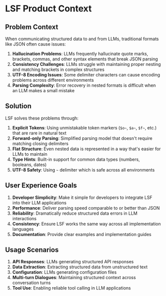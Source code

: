 # LSF Product Context

## Problem Context
When communicating structured data to and from LLMs, traditional formats like JSON often cause issues:

1. **Hallucination Problems**: LLMs frequently hallucinate quote marks, brackets, commas, and other syntax elements that break JSON parsing
2. **Consistency Challenges**: LLMs struggle with maintaining proper nesting and matching brackets in complex structures
3. **UTF-8 Encoding Issues**: Some delimiter characters can cause encoding problems across different environments
4. **Parsing Complexity**: Error recovery in nested formats is difficult when an LLM makes a small mistake

## Solution
LSF solves these problems through:

1. **Explicit Tokens**: Using unmistakable token markers (`$o~`, `$a~`, `$f~`, etc.) that are rare in natural text
2. **Forward-only Parsing**: Simplified parsing model that doesn't require matching closing delimiters
3. **Flat Structure**: Even nested data is represented in a way that's easier for LLMs to maintain
4. **Type Hints**: Built-in support for common data types (numbers, booleans, dates)
5. **UTF-8 Safety**: Using `~` delimiter which is safe across all environments

## User Experience Goals

1. **Developer Simplicity**: Make it simple for developers to integrate LSF into their LLM applications
2. **Performance**: Deliver parsing speed comparable to or better than JSON
3. **Reliability**: Dramatically reduce structured data errors in LLM interactions
4. **Consistency**: Ensure LSF works the same way across all implementation languages
5. **Documentation**: Provide clear examples and implementation guides

## Usage Scenarios

1. **API Responses**: LLMs generating structured API responses
2. **Data Extraction**: Extracting structured data from unstructured text
3. **Configuration**: LLMs generating configuration files
4. **Multi-turn Dialogues**: Maintaining structured context across conversation turns
5. **Tool Use**: Enabling reliable tool calling in LLM applications 